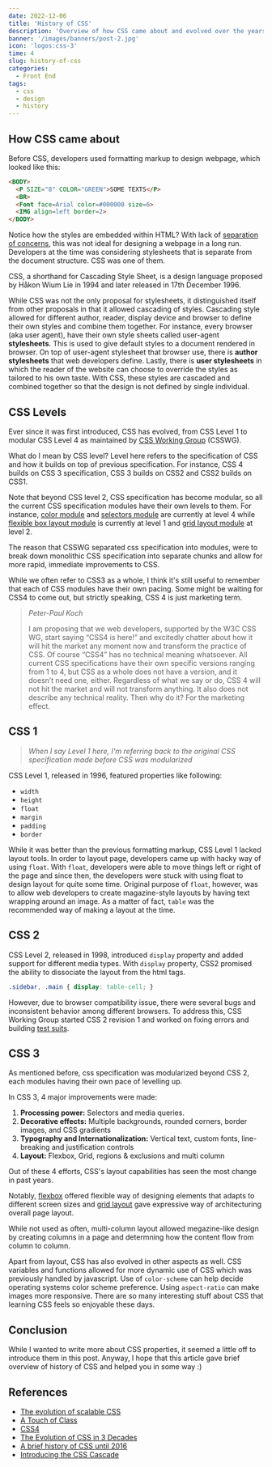 ```yaml
---
date: 2022-12-06
title: 'History of CSS'
description: 'Overview of how CSS came about and evolved over the years'
banner: '/images/banners/post-2.jpg'
icon: 'logos:css-3'
time: 4
slug: history-of-css
categories: 
  - Front End
tags:
  - css
  - design
  - history
---
```


## How CSS came about
Before CSS, developers used formatting markup to design webpage, which looked like this:

```html
<BODY>
  <P SIZE="8" COLOR="GREEN">SOME TEXTS</P>
  <BR>
  <Font face=Arial color=#000000 size=6>
  <IMG align=left border=2>
</BODY>
```

Notice how the styles are embedded within HTML? With lack of [separation of concerns](https://dev.to/tamerlang/separation-of-concerns-the-simple-way-4jp2), this was not ideal for designing a webpage in a long run. Developers at the time was considering stylesheets that is separate from the document structure. CSS was one of them.

CSS, a shorthand for Cascading Style Sheet, is a design language proposed by Håkon Wium Lie in 1994 and later released in 17th December 1996.

While CSS was not the only proposal for stylesheets, it distinguished itself from other proposals in that it allowed cascading of styles. Cascading style allowed for different author, reader, display device and browser to define their own styles and combine them together. For instance, every browser (aka user agent), have their own style sheets called user-agent **stylesheets**. This is used to give default styles to a document rendered in browser. On top of user-agent stylesheet that browser use, there is **author stylesheets** that web developers define. Lastly, there is **user stylesheets** in which the reader of the website can choose to override the styles as tailored to his own taste. With CSS, these styles are cascaded and combined together so that the design is not defined by single individual.

## CSS Levels
Ever since it was first introduced, CSS has evolved, from CSS Level 1 to modular CSS Level 4 as maintained by [CSS Working Group](https://www.w3.org/Style/CSS/members) (CSSWG). 

What do I mean by CSS level? Level here refers to the specification of CSS and how it builds on top of previous specification. For instance, CSS 4 builds on CSS 3 specification, CSS 3 builds on CSS2 and CSS2 builds on CSS1. 

Note that beyond CSS level 2, CSS specification has become modular, so all the current CSS specification modules have their own levels to them. For instance, [color module](https://www.w3.org/TR/2022/CRD-css-color-4-20221101/) and [selectors module](https://www.w3.org/TR/2022/WD-selectors-4-20221111/) are currently at level 4 while [flexible box layout module](https://www.w3.org/TR/2018/CR-css-flexbox-1-20181119/) is currently at level 1 and [grid layout module](https://www.w3.org/TR/2020/CRD-css-grid-2-20201218/) at level 2.

The reason that CSSWG separated css specification into modules, were to break down monolithic CSS specification into separate chunks and allow for more rapid, immediate improvements to CSS. 

While we often refer to CSS3 as a whole, I think it's still useful to remember that each of CSS modules have their own pacing. Some might be waiting for CSS4 to come out, but strictly speaking, CSS 4 is just marketing term. 

> *Peter-Paul Koch*
> 
> I am proposing that we web developers, supported by the W3C CSS WG, start saying “CSS4 is here!” and excitedly chatter about how it will hit the market any moment now and transform the practice of CSS.
> Of course “CSS4” has no technical meaning whatsoever. All current CSS specifications have their own specific versions ranging from 1 to 4, but CSS as a whole does not have a version, and it doesn’t need one, either.
> Regardless of what we say or do, CSS 4 will not hit the market and will not transform anything. It also does not describe any technical reality.
> Then why do it? For the marketing effect.

## CSS 1
> *When I say Level 1 here, I'm referring back to the original CSS specification made before CSS was modularized*

CSS Level 1, released in 1996, featured properties like following:
- `width`
- `height`
- `float`
- `margin`
- `padding`
- `border`

While it was better than the previous formatting markup, CSS Level 1 lacked layout tools. In order to layout page, developers came up with hacky way of using `float`. With `float`, developers were able to move things left or right of the page and since then, the developers were stuck with using float to design layout for quite some time. Original purpose of `float`, however, was to allow web developers to create magazine-style layouts by having text wrapping around an image. As a matter of fact, `table` was the recommended way of making a layout at the time.

## CSS 2
CSS Level 2, released in 1998, introduced `display` property and added support for different media types. With `display` property, CSS2 promised the ability to dissociate the layout from the html tags. 

```css
.sidebar, .main { display: table-cell; }
```

However, due to browser compatibility issue, there were several bugs and inconsistent behavior among different browsers. To address this, CSS Working Group started CSS 2 revision 1 and worked on fixing errors and building [test suits](https://test.csswg.org/harness/). 

## CSS 3
As mentioned before, css specification was modularized beyond CSS 2, each modules having their own pace of levelling up.

In CSS 3, 4 major improvements were made:

1. **Processing power:** Selectors and media queries.
2. **Decorative effects:** Multiple backgrounds, rounded corners, border images, and CSS gradients
3. **Typography and Internationalization:** Vertical text, custom fonts, line-breaking and justification controls
4. **Layout:** Flexbox, Grid, regions & exclusions and multi column

Out of these 4 efforts, CSS's layout capabilities has seen the most change in past years. 

Notably, [flexbox](https://css-tricks.com/snippets/css/a-guide-to-flexbox/) offered flexible way of designing elements that adapts to different screen sizes and [grid layout](https://css-tricks.com/snippets/css/complete-guide-grid/) gave expressive way of architecturing overall page layout.

While not used as often, multi-column layout allowed megazine-like design by creating columns in a page and determning how the content flow from column to column.

Apart from layout, CSS has also evolved in other aspects as well. CSS variables and functions allowed for more dynamic use of CSS which was previously handled by javascript. Use of `color-scheme` can help decide operating systems color scheme preference. Using `aspect-ratio` can make images more responsive. There are so many interesting stuff about CSS that learning CSS feels so enjoyable these days.

## Conclusion
While I wanted to write more about CSS properties, it seemed a little off to introduce them in this post. Anyway, I hope that this article gave brief overview of history of CSS and helped you in some way :)

## References
- [The evolution of scalable CSS](https://frontendmastery.com/posts/the-evolution-of-scalable-css/)
- [A Touch of Class](https://fantasai.inkedblade.net/weblog/2012/css-layout-evolution/)
- [CSS4](https://css-tricks.com/css4/)
- [The Evolution of CSS in 3 Decades](https://byby.dev/css-evolution)
- [A brief history of CSS until 2016](https://www.w3.org/Style/CSS20/history.html)
- [Introducing the CSS Cascade](https://developer.mozilla.org/en-US/docs/Web/CSS/Cascade)